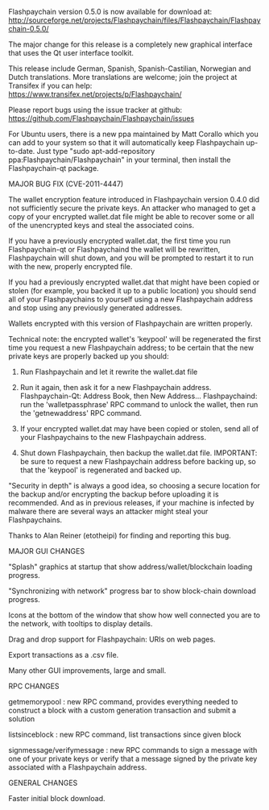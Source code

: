 Flashpaychain version 0.5.0 is now available for download at:
http://sourceforge.net/projects/Flashpaychain/files/Flashpaychain/Flashpaychain-0.5.0/

The major change for this release is a completely new graphical interface that uses the Qt user interface toolkit.

This release include German, Spanish, Spanish-Castilian, Norwegian and Dutch translations. More translations are welcome; join the project at Transifex if you can help:
https://www.transifex.net/projects/p/Flashpaychain/

Please report bugs using the issue tracker at github:
https://github.com/Flashpaychain/Flashpaychain/issues

For Ubuntu users, there is a new ppa maintained by Matt Corallo which you can add to your system so that it will automatically keep Flashpaychain up-to-date.  Just type "sudo apt-add-repository ppa:Flashpaychain/Flashpaychain" in your terminal, then install the Flashpaychain-qt package.

MAJOR BUG FIX  (CVE-2011-4447)

The wallet encryption feature introduced in Flashpaychain version 0.4.0 did not sufficiently secure the private keys. An attacker who
managed to get a copy of your encrypted wallet.dat file might be able to recover some or all of the unencrypted keys and steal the
associated coins.

If you have a previously encrypted wallet.dat, the first time you run Flashpaychain-qt or Flashpaychaind the wallet will be rewritten, Flashpaychain will
shut down, and you will be prompted to restart it to run with the new, properly encrypted file.

If you had a previously encrypted wallet.dat that might have been copied or stolen (for example, you backed it up to a public
location) you should send all of your Flashpaychains to yourself using a new Flashpaychain address and stop using any previously generated addresses.

Wallets encrypted with this version of Flashpaychain are written properly.

Technical note: the encrypted wallet's 'keypool' will be regenerated the first time you request a new Flashpaychain address; to be certain that the
new private keys are properly backed up you should:

1. Run Flashpaychain and let it rewrite the wallet.dat file

2. Run it again, then ask it for a new Flashpaychain address.
Flashpaychain-Qt: Address Book, then New Address...
Flashpaychaind: run the 'walletpassphrase' RPC command to unlock the wallet,  then run the 'getnewaddress' RPC command.

3. If your encrypted wallet.dat may have been copied or stolen, send  all of your Flashpaychains to the new Flashpaychain address.

4. Shut down Flashpaychain, then backup the wallet.dat file.
IMPORTANT: be sure to request a new Flashpaychain address before backing up, so that the 'keypool' is regenerated and backed up.

"Security in depth" is always a good idea, so choosing a secure location for the backup and/or encrypting the backup before uploading it is recommended. And as in previous releases, if your machine is infected by malware there are several ways an attacker might steal your Flashpaychains.

Thanks to Alan Reiner (etotheipi) for finding and reporting this bug.

MAJOR GUI CHANGES

"Splash" graphics at startup that show address/wallet/blockchain loading progress.

"Synchronizing with network" progress bar to show block-chain download progress.

Icons at the bottom of the window that show how well connected you are to the network, with tooltips to display details.

Drag and drop support for Flashpaychain: URIs on web pages.

Export transactions as a .csv file.

Many other GUI improvements, large and small.

RPC CHANGES

getmemorypool : new RPC command, provides everything needed to construct a block with a custom generation transaction and submit a solution

listsinceblock : new RPC command, list transactions since given block

signmessage/verifymessage : new RPC commands to sign a message with one of your private keys or verify that a message signed by the private key associated with a Flashpaychain address.

GENERAL CHANGES

Faster initial block download.
